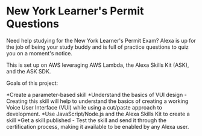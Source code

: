 # New York Learner's Permit Questions

Need help studying for the New York Learner's Permit Exam? Alexa is up for the job of being your study buddy and is full of practice questions to quiz you on a moment's notice.

This is set up on AWS leveraging AWS Lambda, the Alexa Skills Kit (ASK), and the ASK SDK.

Goals of this project:

*Create a parameter-based skill 
*Understand the basics of VUI design - Creating this skill will help to understand the basics of creating a working Voice User Interface (VUI) while using a cut/paste approach to development. 
*Use JavaScript/Node.js and the Alexa Skills Kit to create a skill
*Get a skill published - Test the skill and send it through the certification process, making it available to be enabled by any Alexa user.